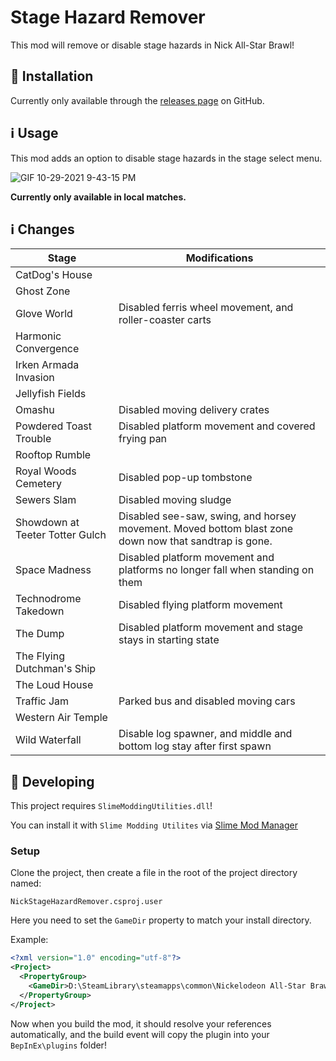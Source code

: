 # Stage Hazard Remover

This mod will remove or disable stage hazards in Nick All-Star Brawl!

## 🚀 Installation

Currently only available through the [releases page](https://github.com/megalon/nick-stage-hazard-remover-mod/releases) on GitHub.

## ℹ Usage

This mod adds an option to disable stage hazards in the stage select menu.

![GIF 10-29-2021 9-43-15 PM](https://user-images.githubusercontent.com/27714637/139522945-575806e5-e139-4f16-a048-7c372acb9b70.gif)

**Currently only available in local matches.**

## ℹ Changes

| Stage | Modifications |
|----|----|
| CatDog's House | |
| Ghost Zone | |
| Glove World | Disabled ferris wheel movement, and roller-coaster carts | 
| Harmonic Convergence | | 
| Irken Armada Invasion | |
| Jellyfish Fields | |
| Omashu | Disabled moving delivery crates | 
| Powdered Toast Trouble | Disabled platform movement and covered frying pan |
| Rooftop Rumble | |
| Royal Woods Cemetery | Disabled pop-up tombstone |
| Sewers Slam | Disabled moving sludge |
| Showdown at Teeter Totter Gulch | Disabled see-saw, swing, and horsey movement. Moved bottom blast zone down now that sandtrap is gone. |
| Space Madness |  Disabled platform movement and platforms no longer fall when standing on them |
| Technodrome Takedown | Disabled flying platform movement |
| The Dump | Disabled platform movement and stage stays in starting state |
| The Flying Dutchman's Ship | |
| The Loud House | |
| Traffic Jam | Parked bus and disabled moving cars |
| Western Air Temple | |
| Wild Waterfall | Disable log spawner, and middle and bottom log stay after first spawn |


## 🔧 Developing

This project requires `SlimeModdingUtilities.dll`! 

You can install it with `Slime Modding Utilites` via [Slime Mod Manager](https://github.com/legoandmars/slimemodmanager/releases/latest)

### Setup

Clone the project, then create a file in the root of the project directory named:

`NickStageHazardRemover.csproj.user`

Here you need to set the `GameDir` property to match your install directory.

Example:
```xml
<?xml version="1.0" encoding="utf-8"?>
<Project>
  <PropertyGroup>
    <GameDir>D:\SteamLibrary\steamapps\common\Nickelodeon All-Star Brawl</GameDir>
  </PropertyGroup>
</Project>
```

Now when you build the mod, it should resolve your references automatically, and the build event will copy the plugin into your `BepInEx\plugins` folder!
